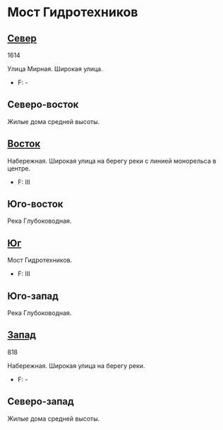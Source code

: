 # Мост Гидротехников

## [Север](./450090.md)

1614

Улица Мирная.
Широкая улица.

* F:    -

## Северо-восток

Жилые дома средней высоты.

## [Восток](./460100.md)

Набережная.
Широкая улица на берегу реки с линией монорельса в центре.

* F:    III

## Юго-восток

Река Глубоководная.

## [Юг](./450110.md)

Мост Гидротехников.

* F:    III

## Юго-запад

Река Глубоководная.

## [Запад](./440100.md)

818

Набережная.
Широкая улица на берегу реки.

* F:    -

## Северо-запад

Жилые дома средней высоты.
